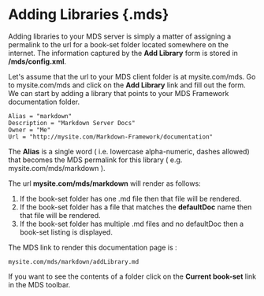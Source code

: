 # Adding Libraries {.mds}

Adding libraries to your MDS server is simply a matter of assigning a permalink to the url for a book-set folder located somewhere on the internet.  The information captured by the **Add Library** form is stored in **/mds/config.xml**.

Let's assume that the url to your MDS client folder is at mysite.com/mds.  Go to mysite.com/mds and click on the **Add Library** link and fill out the form.  We can start by adding a library that points to your MDS Framework documentation folder.

	Alias = "markdown"
	Description = "Markdown Server Docs"
	Owner = "Me"
	Url = "http://mysite.com/Markdown-Framework/documentation"
	
	
The **Alias** is a single word ( i.e. lowercase alpha-numeric, dashes allowed) that becomes the MDS permalink for this library ( e.g. mysite.com/mds/markdown ).
	
The url **mysite.com/mds/markdown** will render as follows:

1. If the book-set folder has one .md file then that file will be rendered.
1. If the book-set folder has a file that matches the **defaultDoc** name then that file will be rendered.
1. If the book-set folder has multiple .md files and no defaultDoc then a book-set listing is displayed.

The MDS link to render this documentation page is :

	mysite.com/mds/markdown/addLibrary.md

If you want to see the contents of a folder click on the **Current book-set** link in the MDS toolbar.
	